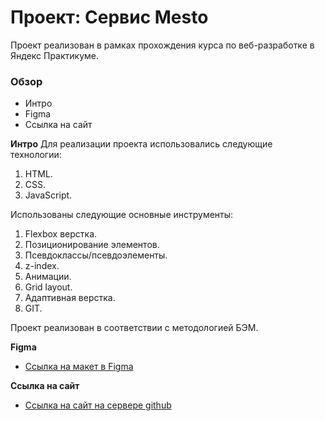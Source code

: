 # Проект: Сервис Mesto
Проект реализован в рамках прохождения курса по веб-разработке в Яндекс Практикуме.

### Обзор
* Интро
* Figma
* Ссылка на сайт

**Интро**
Для реализации проекта использовались следующие технологии:
1. HTML.
2. CSS.
3. JavaScript.

Использованы следующие основные инструменты:
1. Flexbox верстка.
2. Позиционирование элементов.
3. Псевдоклассы/псевдоэлементы.
4. z-index.
5. Анимации.
6. Grid layout.
7. Адаптивная верстка.
8. GIT.

Проект реализован в соответствии с методологией БЭМ.

**Figma**

* [Ссылка на макет в Figma](https://www.figma.com/file/2cn9N9jSkmxD84oJik7xL7/JavaScript.-Sprint-4?node-id=0%3A1)

**Ссылка на сайт**

* [Ссылка на сайт на сервере github](https://ilya-stukalov.github.io/mesto/)

